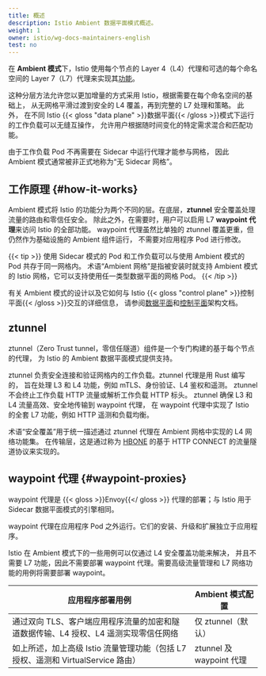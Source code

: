 ```yaml
---
title: 概述
description: Istio Ambient 数据平面模式概述。
weight: 1
owner: istio/wg-docs-maintainers-english
test: no
---
```


在 **Ambient 模式**下，Istio 使用每个节点的
Layer 4（L4）代理和可选的每个命名空间的 Layer 7（L7）代理来实现其[功能](/zh/docs/concepts)。

这种分层方法允许您以更加增量的方式采用 Istio，根据需要在每个命名空间的基础上，
从无网格平滑过渡到安全的 L4 覆盖，再到完整的 L7 处理和策略。 此外，
在不同 Istio {{< gloss "data plane" >}}数据平面{{< /gloss >}}模式下运行的工作负载可以无缝互操作，
允许用户根据随时间变化的特定需求混合和匹配功能。

由于工作负载 Pod 不再需要在 Sidecar 中运行代理才能参与网格，
因此 Ambient 模式通常被非正式地称为“无 Sidecar 网格”。

## 工作原理 {#how-it-works}

Ambient 模式将 Istio 的功能分为两个不同的层。在底层，**ztunnel** 安全覆盖处理流量的路由和零信任安全。
除此之外，在需要时，用户可以启用 L7 **waypoint 代理**来访问 Istio 的全部功能。
waypoint 代理虽然比单独的 ztunnel 覆盖更重，但仍然作为基础设施的 Ambient 组件运行，
不需要对应用程序 Pod 进行修改。

{{< tip >}}
使用 Sidecar 模式的 Pod 和工作负载可以与使用 Ambient 模式的 Pod 共存于同一网格内。
术语“Ambient 网格”是指被安装时就支持 Ambient 模式的 Istio 网格，它可以支持使用任一类型数据平面的网格 Pod。
{{< /tip >}}

有关 Ambient 模式的设计以及它如何与 Istio {{< gloss "control plane" >}}控制平面{{< /gloss >}}交互的详细信息，
请参阅[数据平面](/zh/docs/ambient/architecture/data-plane)和[控制平面](/zh/docs/ambient/architecture/control-plane)架构文档。

## ztunnel

ztunnel（Zero Trust tunnel，零信任隧道）组件是一个专门构建的基于每个节点的代理，
为 Istio 的 Ambient 数据平面模式提供支持。

ztunnel 负责安全连接和验证网格内的工作负载。ztunnel 代理是用 Rust 编写的，
旨在处理 L3 和 L4 功能，例如 mTLS、身份验证、L4 鉴权和遥测。
ztunnel 不会终止工作负载 HTTP 流量或解析工作负载 HTTP 标头。
ztunnel 确保 L3 和 L4 流量高效、安全地传输到 waypoint 代理，
在 waypoint 代理中实现了 Istio 的全套 L7 功能，例如 HTTP 遥测和负载均衡。

术语“安全覆盖”用于统一描述通过 ztunnel 代理在 Ambient 网格中实现的 L4 网络功能集。
在传输层，这是通过称为 [HBONE](/zh/docs/ambient/architecture/hbone)
的基于 HTTP CONNECT 的流量隧道协议来实现的。

## waypoint 代理 {#waypoint-proxies}

waypoint 代理是 {{< gloss >}}Envoy{{</ gloss >}} 代理的部署；与 Istio 用于 Sidecar 数据平面模式的引擎相同。

waypoint 代理在应用程序 Pod 之外运行。它们的安装、升级和扩展独立于应用程序。

Istio 在 Ambient 模式下的一些用例可以仅通过 L4 安全覆盖功能来解决，
并且不需要 L7 功能，因此不需要部署 waypoint 代理。需要高级流量管理和 L7 网络功能的用例将需要部署 waypoint。

| 应用程序部署用例 | Ambient 模式配置 |
| ------------------------------- | -------------------------- |
| 通过双向 TLS、客户端应用程序流量的加密和隧道数据传输、L4 授权、L4 遥测实现零信任网络 | 仅 ztunnel（默认） |
| 如上所述，加上高级 Istio 流量管理功能（包括 L7 授权、遥测和 VirtualService 路由） | ztunnel 及 waypoint 代理 |
